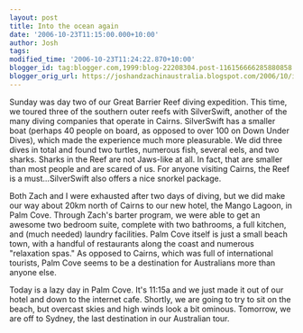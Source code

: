 ```yaml
---
layout: post
title: Into the ocean again
date: '2006-10-23T11:15:00.000+10:00'
author: Josh
tags: 
modified_time: '2006-10-23T11:24:22.870+10:00'
blogger_id: tag:blogger.com,1999:blog-22208304.post-116156666285880858
blogger_orig_url: https://joshandzachinaustralia.blogspot.com/2006/10/into-ocean-again.html
---
```


Sunday was day two of our Great Barrier Reef diving expedition. This time, we toured three of the southern outer reefs with SilverSwift, another of the many diving companies that operate in Cairns. SilverSwift has a smaller boat (perhaps 40 people on board, as opposed to over 100 on Down Under Dives), which made the experience much more pleasurable. We did three dives in total and found two turtles, numerous fish, several eels, and two sharks. Sharks in the Reef are not Jaws-like at all. In fact, that are smaller than most people and are scared of us. For anyone visiting Cairns, the Reef is a must...SilverSwift also offers a nice snorkel package.  
  
Both Zach and I were exhausted after two days of diving, but we did make our way about 20km north of Cairns to our new hotel, the Mango Lagoon, in Palm Cove. Through Zach's barter program, we were able to get an awesome two bedroom suite, complete with two bathrooms, a full kitchen, and (much needed) laundry facilities. Palm Cove itself is just a small beach town, with a handful of restaurants along the coast and numerous "relaxation spas." As opposed to Cairns, which was full of international tourists, Palm Cove seems to be a destination for Australians more than anyone else.  
  
Today is a lazy day in Palm Cove. It's 11:15a and we just made it out of our hotel and down to the internet cafe. Shortly, we are going to try to sit on the beach, but overcast skies and high winds look a bit ominous. Tomorrow, we are off to Sydney, the last destination in our Australian tour.